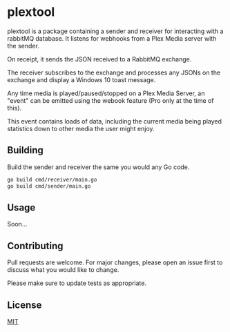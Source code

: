 # plextool

plextool is a package containing a sender and receiver for interacting with a rabbitMQ database. It listens for webhooks
from a Plex Media server with the sender.

On receipt, it sends the JSON received to a RabbitMQ exchange.

The receiver subscribes to the exchange and processes any JSONs on the exchange and display a Windows 10 toast message.

Any time media is played/paused/stopped on a Plex Media Server, an "event" can be emitted using the webook feature (Pro only at the time of this).

This event contains loads of data, including the current media being played statistics down to other media the user might enjoy.

## Building

Build the sender and receiver the same you would any Go code.

```bash
go build cmd/receiver/main.go
go build cmd/sender/main.go
```

## Usage

Soon...

## Contributing

Pull requests are welcome. For major changes, please open an issue first to discuss what you would like to change.

Please make sure to update tests as appropriate.

## License

[MIT](https://choosealicense.com/licenses/mit/)
